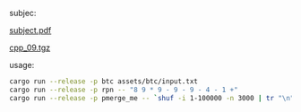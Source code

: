 subjec:

[subject.pdf](https://cdn.intra.42.fr/pdf/pdf/79936/en.subject.pdf)

 <a href="https://projects.intra.42.fr/uploads/document/document/15186/cpp_09.tgz" download>cpp_09.tgz</a>

usage:
```bash
cargo run --release -p btc assets/btc/input.txt
cargo run --release -p rpn -- "8 9 * 9 - 9 - 9 - 4 - 1 +"
cargo run --release -p pmerge_me -- `shuf -i 1-100000 -n 3000 | tr "\n" " "`
```
